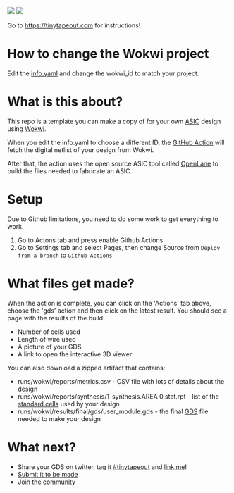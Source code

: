 ![](../../workflows/gds/badge.svg) ![](../../workflows/docs/badge.svg)

Go to https://tinytapeout.com for instructions!

# How to change the Wokwi project

Edit the [info.yaml](info.yaml) and change the wokwi_id to match your project.

# What is this about?

This repo is a template you can make a copy of for your own [ASIC](https://www.zerotoasiccourse.com/terminology/asic/) design using [Wokwi](https://wokwi.com/).

When you edit the info.yaml to choose a different ID, the [GitHub Action](.github/workflows/gds.yaml) will fetch the digital netlist of your design from Wokwi.

After that, the action uses the open source ASIC tool called [OpenLane](https://www.zerotoasiccourse.com/terminology/openlane/) to build the files needed to fabricate an ASIC.

# Setup

Due to Github limitations, you need to do some work to get everything to work.

1. Go to Actons tab and press enable Github Actions
2. Go to Settings tab and select Pages, then change Source from `Deploy from a branch` to `Github Actions`

# What files get made?

When the action is complete, you can click on the 'Actions' tab above, choose the 'gds' action and then click on the latest result.
You should see a page with the results of the build:

* Number of cells used
* Length of wire used
* A picture of your GDS
* A link to open the interactive 3D viewer

You can also download a zipped artifact that contains:

* runs/wokwi/reports/metrics.csv  - CSV file with lots of details about the design
* runs/wokwi/reports/synthesis/1-synthesis.AREA 0.stat.rpt - list of the [standard cells](https://www.zerotoasiccourse.com/terminology/standardcell/) used by your design
* runs/wokwi/results/final/gds/user_module.gds - the final [GDS](https://www.zerotoasiccourse.com/terminology/gds2/) file needed to make your design

# What next?

* Share your GDS on twitter, tag it [#tinytapeout](https://twitter.com/hashtag/tinytapeout?src=hashtag_click) and [link me](https://twitter.com/matthewvenn)!
* [Submit it to be made](https://docs.google.com/forms/d/e/1FAIpQLSc3ZF0AHKD3LoZRSmKX5byl-0AzrSK8ADeh0DtkZQX0bbr16w/viewform?usp=sf_link)
* [Join the community](https://discord.gg/rPK2nSjxy8)
